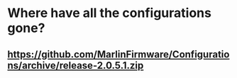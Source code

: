 # Where have all the configurations gone?

## https://github.com/MarlinFirmware/Configurations/archive/release-2.0.5.1.zip
